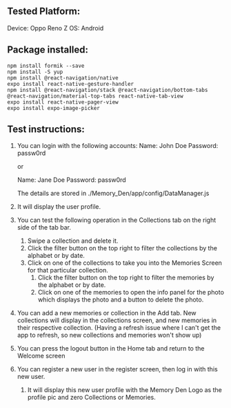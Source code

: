## Tested Platform:
Device: Oppo Reno Z
OS: Android 

## Package installed:
	npm install formik --save
	npm install -S yup
	npm install @react-navigation/native
	expo install react-native-gesture-handler
	npm install @react-navigation/stack @react-navigation/bottom-tabs @react-navigation/material-top-tabs react-native-tab-view
	expo install react-native-pager-view
	expo install expo-image-picker  

## Test instructions:
1. You can login with the following accounts:
	Name: John Doe
	Password: passw0rd
	
	or
	
	Name: Jane Doe
	Password: passw0rd
	
	The details are stored in ./Memory_Den/app/config/DataManager.js

2. It will display the user profile.
   
4. You can test the following operation in the Collections tab on the right side of the tab bar.
	1. Swipe a collection and delete it.
	2. Click the filter button on the top right to filter the collections by the alphabet or by date.
	3. Click on one of the collections to take you into the Memories Screen for that particular collection.
		1. Click the filter button on the top right to filter the memories by the alphabet or by date.
		2. Click on one of the memories to open the info panel for the photo which displays the photo and a button to delete the photo.
		   
5. You can add a new memories or collection in the Add tab. New collections will display in the collections screen, and new memories in their respective collection.
	(Having a refresh issue where I can't get the app to refresh, so new collections and memories won't show up)

6. You can press the logout button in the Home tab and return to the Welcome screen

8. You can register a new user in the register screen, then log in with this new user.
	1. It will display this new user profile with the Memory Den Logo as the profile pic and zero Collections or Memories.